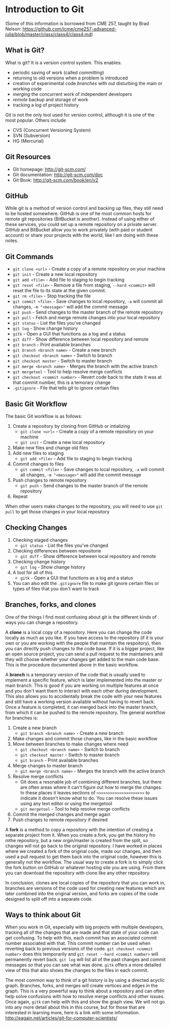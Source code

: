 # Introduction to Git
(Some of this information is borrowed from CME 257, taught by Brad Nelson: https://github.com/icme/cme257-advanced-julia/blob/master/class/class4/class4.md)

## What is Git?
What is git?  It is a version control system.  This enables:
* periodic saving of work (called *committing*)
* returning to old versions when a problem is introduced
* creation of experimental code *branches* with out disturbing the main or working code
* *merging* the concurrent work of independent developers
* *remote* backup and storage of work
* tracking a *log* of project history

Git is not the only tool used for version control, although it is one of the most popular.  Others include
* CVS (Concurrent Versioning System)
* SVN (Subversion)
* HG (Mercurial)

## Git Resources
* Git homepage: http://git-scm.com/
* Git documentation: http://git-scm.com/doc
* Git Book: http://git-scm.com/book/en/v2

## GitHub
While git is a method of version control and backing up files, they still need to be hosted somewhere. GitHub is one of he most common hosts for remote git repositories (BitBucket is another). Instead of using either of these services, you could set up a remote repository on a private server. GitHub and BitBucket allow you to work privately (with paid or student account) or share your projects with the world, like I am doing with these notes.

## Git Commands
* `git clone <url>` - Create a copy of a remote repository on your machine
* `git init` - Create a new local repository
* `git add <file>` - Add file to staging to begin tracking
* `git reset <file>` - Remove a file from staging, `--hard <commit>` will reset the file to its state at the given commit. 
* `git rm <file>` - Stop tracking the file
* `git commit <file>` - Save changes to local repository, `-a` will commit all changes, `-m "<message>"` will add the commit message
* `git push` - Send changes to the master branch of the remote repository
* `git pull` - Fetch and merge remote changes into your local repository
* `git status` - List the files you've changed
* `git log` - Show change history
* `gitk` - Open a GUI that functions as a log and a status
* `git diff` - Show difference between local repository and remote
* `git branch` - Print available branches
* `git branch <branch name>` - Create a new branch
* `git checkout <branch name>` - Switch to branch
* `git checkout master` - Switch to master branch
* `git merge <branch name>` - Merges the branch with the active branch
* `git mergetool` - Tool to help resolve merge conflicts
* `git checkout <commit number>` - Revert code back to the state it was at that commit number, this is a temorary change
* `.gitignore` - File that tells git to ignore certain files

## Basic Git Workflow
The basic Git workflow is as follows:
1. Create a repository by cloning from GitHub or intializing
    * `git clone <url>` - Create a copy of a remote repository on your machine
    * `git init` - Create a new local repository
2. Make new files and change old files
3. Add new files to staging
    * `git add <file>` - Add file to staging to begin tracking
3. Commit changes to files
    * `git commit <file>` - Save changes to local repository, `-a` will commit all changes, `-m "<message>"` will add the commit message
4. Push changes to remote repository
    * `git push` - Send changes to the master branch of the remote repository
5. Repeat

When other users make changes to the repository, you will need to use `git pull` to get those changes in your local repository
  
## Checking Changes
1. Checking staged changes
    * `git status` - List the files you've changed
2. Checking differences between repositorie
    * `git diff` - Show difference between local repository and remote
3. Checking change history
    * `git log` - Show change history
4. A tool for all of this
    * `gitk` - Open a GUI that functions as a log and a status
5. You can also edit the `.gitignore` file to make git ignore certain files or types of files that you don't want to track
  
## Branches, forks, and clones
One of the things I find most confusing about git is the different kinds of ways you can change a repository. 

A **clone** is a local copy of a repository. Here you can change the code locally as much as you like. If you have access to the repository (if it is your own or you are working with the people that maintain the respoitory), then you can directly push changes to the code base. If it is a bigger project, like an open source project, you can send a pull request to the maintainers and they will choose whether your changes get added to the main code base. This is the procedure documented above in the basic workflow.

A **branch** is a temporary version of the code that is usually used to implement a specific feature, which is later implemented into the master or main branch. This is good if you are working on multiple features at once and you don't want them to interact with each other during development. This also allows you to accidentally break the code with your new features and still have a working version available without having to revert back. Once a feature is completed, it can merged back into the master branch, from which it can be pushed to the remote repository. The general workflow for branches is:
1. Create a new branch
    * `git branch <branch name>` - Create a new branch
2. Make changes and commit those changes, like in the basic workflow
3. Move between branches to make changes where need
    * `git checkout <branch name>` - Switch to branch
    * `git checkout master` - Switch to master branch
    * `git branch` - Print available branches
4. Merge changes to master branch
    * `git merge <branch name>` - Merges the branch with the active branch
5. Resolve merge conflicts
    * Git does a resonable job of combining different branches, but there are often areas where it can't figure out how to merge the changes. In these places it leaves sections of `>>>>>>>>>>>>>>>>>>>>>` to indicate it doesn't know what to do. You can resolve these issues using any text editor or using the mergetool
    * `git mergetool` - Tool to help resolve merge conflicts
6. Commit the merged changes and merge again
7. Push changes to remote repository if desired

A **fork** is a method to copy a repository with the intention of creating a separate project from it. When you create a fork, you get the history fro mthe repository, but a new orgin/master is created from the split, so changes will not go back to the original repository. I have worked in places where we created a fork of the original code, made our changes, and then used a pull request to get them back into the original code, however this is generally not the workflow. The usual way to create a fork is to simply click the fork button on GitHub or whatever hosting site you are using. From there you can download the repository with clone like any other repository.

In conclusion, clones are local copies of the repository that you can work in, branches are versions of the code used for creating new features which are later combined into the original version, and forks are copies of the code designed to split off into a separate code. 

## Ways to think about Git
When you work in Git, especially with big projects with multiple developers, tracking all of the changes that are made and that state of your code can get confusing. To help with this, each commit has an associated commit number associated with that. This commit number can be used when reverting back to previous versions of the code. `git checkout <commit number>` does this temporarily and `git reset --hard <commit number>` will permanently revert back. `git log` will list all of the past changes and commit messages so that you can see what was done. `gitk` offers a more detailed view of this that also shows the changes to the files in each commit. 

The most common way to think of a git history is by using a directed acyclic graph. Branches, forks, and merges will create vertices and edges in the graph. This is a very powerful way to think about a repository and can often help solve confusions with how to resolve merge conflicts and other issues. Once again, `gitk` can help with this and show the graph view. We will not go into any more detail about this in this course, but for those that are interested in learning more, here is a link with some information. http://eagain.net/articles/git-for-computer-scientists/


